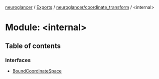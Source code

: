 [neuroglancer](../README.md) / [Exports](../modules.md) / [neuroglancer/coordinate\_transform](neuroglancer_coordinate_transform.md) / <internal\>

# Module: <internal\>

## Table of contents

### Interfaces

- [BoundCoordinateSpace](../interfaces/neuroglancer_coordinate_transform._internal_.BoundCoordinateSpace.md)
